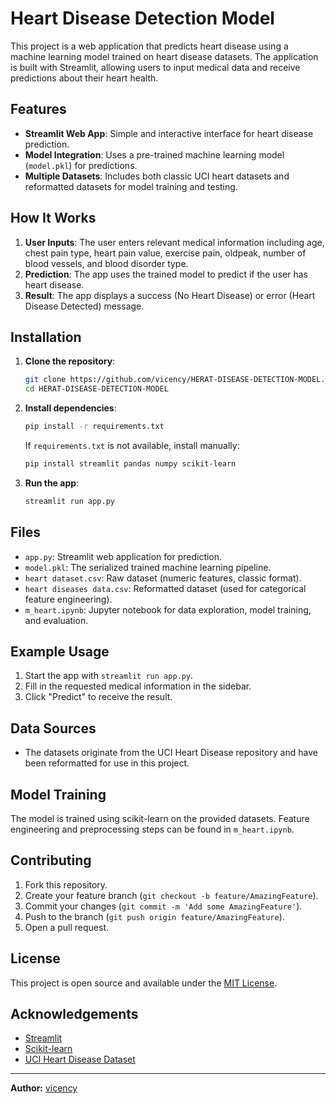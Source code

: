 # Heart Disease Detection Model

This project is a web application that predicts heart disease using a machine learning model trained on heart disease datasets. The application is built with Streamlit, allowing users to input medical data and receive predictions about their heart health.

## Features

- **Streamlit Web App**: Simple and interactive interface for heart disease prediction.
- **Model Integration**: Uses a pre-trained machine learning model (`model.pkl`) for predictions.
- **Multiple Datasets**: Includes both classic UCI heart datasets and reformatted datasets for model training and testing.

## How It Works

1. **User Inputs**: The user enters relevant medical information including age, chest pain type, heart pain value, exercise pain, oldpeak, number of blood vessels, and blood disorder type.
2. **Prediction**: The app uses the trained model to predict if the user has heart disease.
3. **Result**: The app displays a success (No Heart Disease) or error (Heart Disease Detected) message.

## Installation

1. **Clone the repository**:
   ```bash
   git clone https://github.com/vicency/HERAT-DISEASE-DETECTION-MODEL.git
   cd HERAT-DISEASE-DETECTION-MODEL
   ```

2. **Install dependencies**:
   ```bash
   pip install -r requirements.txt
   ```
   If `requirements.txt` is not available, install manually:
   ```bash
   pip install streamlit pandas numpy scikit-learn
   ```

3. **Run the app**:
   ```bash
   streamlit run app.py
   ```

## Files

- `app.py`: Streamlit web application for prediction.
- `model.pkl`: The serialized trained machine learning pipeline.
- `heart dataset.csv`: Raw dataset (numeric features, classic format).
- `heart diseases data.csv`: Reformatted dataset (used for categorical feature engineering).
- `m_heart.ipynb`: Jupyter notebook for data exploration, model training, and evaluation.

## Example Usage

1. Start the app with `streamlit run app.py`.
2. Fill in the requested medical information in the sidebar.
3. Click "Predict" to receive the result.

## Data Sources

- The datasets originate from the UCI Heart Disease repository and have been reformatted for use in this project.

## Model Training

The model is trained using scikit-learn on the provided datasets. Feature engineering and preprocessing steps can be found in `m_heart.ipynb`.

## Contributing

1. Fork this repository.
2. Create your feature branch (`git checkout -b feature/AmazingFeature`).
3. Commit your changes (`git commit -m 'Add some AmazingFeature'`).
4. Push to the branch (`git push origin feature/AmazingFeature`).
5. Open a pull request.

## License

This project is open source and available under the [MIT License](LICENSE).

## Acknowledgements

- [Streamlit](https://streamlit.io/)
- [Scikit-learn](https://scikit-learn.org/)
- [UCI Heart Disease Dataset](https://archive.ics.uci.edu/ml/datasets/Heart+Disease)

---
**Author:** [vicency](https://github.com/vicency)

